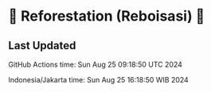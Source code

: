 
# 🌳 Reforestation (Reboisasi) 🌲

## Last Updated

GitHub Actions time: Sun Aug 25 09:18:50 UTC 2024

Indonesia/Jakarta time: Sun Aug 25 16:18:50 WIB 2024
